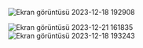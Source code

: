 ![Ekran görüntüsü 2023-12-18 192908](https://github.com/ATalhaTimur/andoridUIapp_ParseServer/assets/93510585/b012c394-4215-4a4c-b00b-7999e4106cf5)

![Ekran görüntüsü 2023-12-21 161835](https://github.com/ATalhaTimur/andoridUIapp_ParseServer/assets/93510585/e8e85a87-a7eb-4d18-90c0-5c87674598b9)
![Ekran görüntüsü 2023-12-18 193243](https://github.com/ATalhaTimur/andoridUIapp_ParseServer/assets/93510585/dc522105-c1c2-433d-846f-3aceb406d796)
